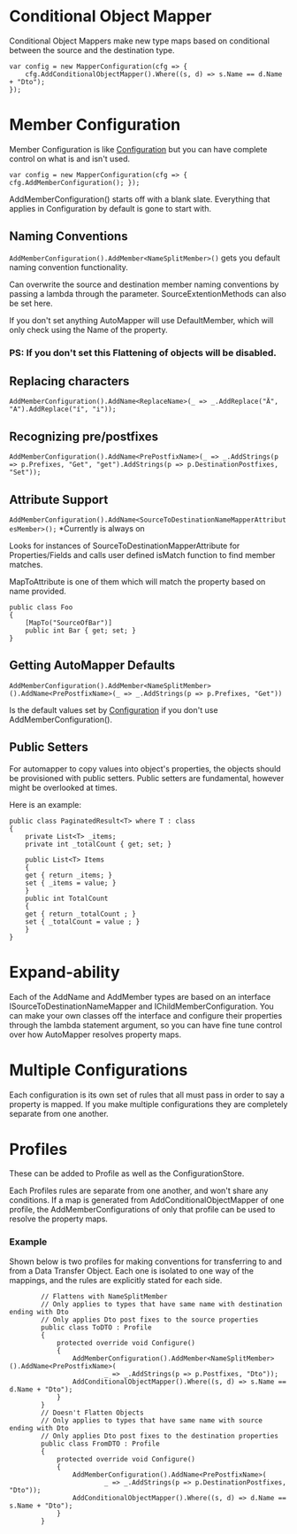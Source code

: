 # Conditional Object Mapper

Conditional Object Mappers make new type maps based on conditional between the source and the destination type.

```
var config = new MapperConfiguration(cfg => {
    cfg.AddConditionalObjectMapper().Where((s, d) => s.Name == d.Name + "Dto");
});
```

# Member Configuration

Member Configuration is like [Configuration](https://github.com/AutoMapper/AutoMapper/wiki/Configuration) but you can have complete control on what is and isn't used.

```
var config = new MapperConfiguration(cfg => { cfg.AddMemberConfiguration(); });
```

AddMemberConfiguration() starts off with a blank slate.  Everything that applies in Configuration by default is gone to start with.

## Naming Conventions

`AddMemberConfiguration().AddMember<NameSplitMember>()` gets you default naming convention functionality.

Can overwrite the source and destination member naming conventions by passing a lambda through the parameter.
SourceExtentionMethods can also be set here.

If you don't set anything AutoMapper will use DefaultMember, which will only check using the Name of the property.
### PS: If you don't set this Flattening of objects will be disabled.

## Replacing characters

`AddMemberConfiguration().AddName<ReplaceName>(_ => _.AddReplace("Ä", "A").AddReplace("í", "i"));`

## Recognizing pre/postfixes

`AddMemberConfiguration().AddName<PrePostfixName>(_ => _.AddStrings(p => p.Prefixes, "Get", "get").AddStrings(p => p.DestinationPostfixes, "Set"));`

## Attribute Support
`AddMemberConfiguration().AddName<SourceToDestinationNameMapperAttributesMember>();` *Currently is always on

Looks for instances of SourceToDestinationMapperAttribute for Properties/Fields and calls user defined isMatch function to find member matches.

MapToAttribute is one of them which will match the property based on name provided.

```
public class Foo
{
    [MapTo("SourceOfBar")]
    public int Bar { get; set; }
}
```

## Getting AutoMapper Defaults

`AddMemberConfiguration().AddMember<NameSplitMember>().AddName<PrePostfixName>(_ => _.AddStrings(p => p.Prefixes, "Get"))`

Is the default values set by [Configuration](https://github.com/AutoMapper/AutoMapper/wiki/Configuration) if you don't use AddMemberConfiguration().

## Public Setters

For automapper to copy values into object's properties, the objects should be provisioned with public setters. Public setters are fundamental, however might be overlooked at times. 

Here is an example:

```
public class PaginatedResult<T> where T : class
{
    private List<T> _items;
    private int _totalCount { get; set; }

    public List<T> Items
    {
	get { return _items; }
	set { _items = value; }
    }
    public int TotalCount
    {
	get { return _totalCount ; }
	set { _totalCount = value ; }
    }	
}
```

# Expand-ability

Each of the AddName and AddMember types are based on an interface ISourceToDestinationNameMapper and IChildMemberConfiguration.  You can make your own classes off the interface and configure their properties through the lambda statement argument, so you can have fine tune control over how AutoMapper resolves property maps.

# Multiple Configurations

Each configuration is its own set of rules that all must pass in order to say a property is mapped.  If you make multiple configurations they are completely separate from one another.

# Profiles

These can be added to Profile as well as the ConfigurationStore.

Each Profiles rules are separate from one another, and won't share any conditions.
If a map is generated from AddConditionalObjectMapper of one profile, the AddMemberConfigurations of only that profile can be used to resolve the property maps.

### Example
Shown below is two profiles for making conventions for transferring to and from a Data Transfer Object.
Each one is isolated to one way of the mappings, and the rules are explicitly stated for each side.

```
        // Flattens with NameSplitMember
        // Only applies to types that have same name with destination ending with Dto
        // Only applies Dto post fixes to the source properties
        public class ToDTO : Profile
        {
            protected override void Configure()
            {
                AddMemberConfiguration().AddMember<NameSplitMember>().AddName<PrePostfixName>(
                        _ => _.AddStrings(p => p.Postfixes, "Dto"));
                AddConditionalObjectMapper().Where((s, d) => s.Name == d.Name + "Dto");
            }
        }
        // Doesn't Flatten Objects
        // Only applies to types that have same name with source ending with Dto
        // Only applies Dto post fixes to the destination properties
        public class FromDTO : Profile
        {
            protected override void Configure()
            {
                AddMemberConfiguration().AddName<PrePostfixName>(
                        _ => _.AddStrings(p => p.DestinationPostfixes, "Dto"));
                AddConditionalObjectMapper().Where((s, d) => d.Name == s.Name + "Dto");
            }
        }
```